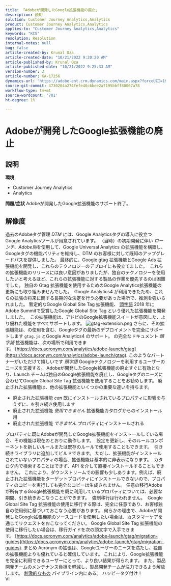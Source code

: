 ```yaml
---
title: 「Adobeが開発したGoogle拡張機能の廃止」
description: 説明
solution: Customer Journey Analytics,Analytics
product: Customer Journey Analytics,Analytics
applies-to: "Customer Journey Analytics,Analytics"
keywords: "KCS"
resolution: Resolution
internal-notes: null
bug: false
article-created-by: Krunal Oza
article-created-date: "10/21/2022 9:20:20 AM"
article-published-by: Krunal Oza
article-published-date: "10/21/2022 9:25:33 AM"
version-number: 3
article-number: KA-17256
dynamics-url: "https://adobe-ent.crm.dynamics.com/main.aspx?forceUCI=1&pagetype=entityrecord&etn=knowledgearticle&id=98c25394-2151-ed11-bba2-0022480867fb"
source-git-commit: 4730204a274fefe40c6bee2a7195bbff80067a78
workflow-type: tm+mt
source-wordcount: '701'
ht-degree: 1%

---
```


# Adobeが開発したGoogle拡張機能の廃止

## 説明

<b>環境</b>
- Customer Journey Analytics
- Analytics



<b>問題/症状</b>
Adobeが開発したGoogle拡張機能のサポート終了。


## 解像度

過去のAdobeタグ管理 *DTM* には、Google Analyticsタグの導入に役立つGoogle Analyticsツールが用意されています。
（当時）の初期開発に伴い *ローンチ、Adobe別*を使用して、Google Universal Analytics の拡張機能を構築し、Googleタグの機能パリティを維持し、DTM のお客様に対して既知のアップグレードパスを提供しました。
最終的に、Google gtag 拡張機能とGoogle Ads 拡張機能を開発し、これらのテクノロジーのデプロイにも役立てました。  これらの拡張機能のリリースには良い意図がありましたが、独自のテクノロジーを使用したいと考えるほど、これらの拡張機能に対する製品の作業を優先するのは困難でした。 独自の Gtag 拡張機能を使用するためのGoogle Analytics拡張機能の更新にも取り組みませんでした。 
Google Analytics4 が利用できたため、これらの拡張の将来に関する長期的な決定を行う必要があった場所で、推測を強いられました。
暫定的なGoogle Global Site Tag 拡張機能、 [頭字語](https://www.acronym.com/) 2018 年にAdobe Summitで受賞したGoogle Global Site Tag という優れた拡張機能を開発しました。  この拡張機能は、アドビのGoogle拡張機能スイートが意図した、より優れた機能をすべてサポートします。
![gtag-extension.png](https://experienceleaguecommunities.adobe.com/t5/image/serverpage/image-id/32446iD3F68A3559E15F49/image-size/large?v=v2&amp;amp;px=999 "gtag-extension.png")
さらに、その拡張機能は、の使用を含む、Googleタグの最新のデプロイメントを完全にサポートします `gtag.js` とGoogle Analytics4 のサポート。
の完全なドキュメント *頭字語* 拡張機能は、次の場所で利用できます。 [https://docs.acronym.com/analytics/adobe-launch/gtag](https://docs.acronym.com/analytics/adobe-launch/gtag).
このようなパートナーがいただけて嬉しいです *頭字語* Googleテクノロジーを利用するユーザーのニーズを支援する。
Adobeが開発したGoogle拡張機能の廃止すぐに有効となり、Launch チームは独自のGoogle拡張機能を廃止し、Googleタグのニーズに合わせてGoogle Global Site Tag 拡張機能を使用することをお勧めします。
廃止された拡張機能は、他の拡張機能といくつかの重要な違いを持ちます。
- 廃止された拡張機能 *can* 既にインストールされているプロパティに影響を与えずに、を引き続き使用します
- 廃止された拡張機能 *使用できません* 拡張機能カタログからのインストール用
- 廃止された拡張機能 *できません* プロパティにインストールされる

プロパティに既にAdobeが開発したGoogle拡張機能をインストールしている場合、その機能は現在のとおりに動作します。  設定を更新し、そのルールコンポーネントを新しいルールまたは既存のルールで使用することもできます。  引き続きライブラリに追加してビルドできます。
ただし、拡張機能がインストールされていないプロパティの場合、拡張機能は基本的に非表示になります。  カタログ内で検索することはできず、API を介して直接インストールすることもできません。
これにより、ダウンストリームでの影響も少しあります。例えば、廃止された拡張機能をターゲットプロパティにインストールできないので、プロパティのコピーを実行しても完全なコピーは生成されません。
任意の移行Adobeが所有するGoogle拡張機能を既に利用しているプロパティについては、必要な期間、引き続きおこなうことができます。  強制移行は行われません。  Google Global Site Tag 拡張機能の使用に移行する際は、完全に任意であり、お客様独自の使用例に基づいておこなう必要があります。
何らかの理由で、Adobeが開発したGoogle拡張機能のソースコードを使用したい場合は、カスタマーケアを通じてリクエストをおこなってください。
Google Global Site Tag 拡張機能の使用に移行したい場合は、移行ガイドを次の頭文字で入手できます。 [https://docs.acronym.com/analytics/adobe-launch/gtag/migration-guides](https://docs.acronym.com/analytics/adobe-launch/gtag/migration-guides).
まとめ Acronym の拡張は、Googleユーザーのニーズを満たし、独自の拡張機能よりも優れていると確信しています。 これにより、Google拡張機能を完全に利用できるユーザーにとって、より良い結果が得られます。 また、製品開発チームのメンテナンス負担を軽減し、製品開発チームが注力できるよう解放します。 [刺激的なもの](https://experienceleaguecommunities.adobe.com/t5/adobe-experience-platform-launch/data-collection-roadmap/ba-p/401733) パイプライン内にある。
ハッピータグ付け！<br>Vi